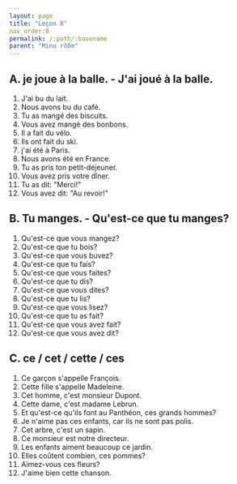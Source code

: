 ```yaml
---
layout: page
title: "Leçon 8"
nav_order:8
permalink: /:path/:basename
parent: "Minu rõõm"
---
```


## A. je joue à la balle. - J'ai joué à la balle.  
1. J'ai bu du lait.  
2. Nous avons bu du café.  
3. Tu as mangé des biscuits.  
4. Vous avez mangé des bonbons.  
5. Il a fait du vélo.  
6. Ils ont fait du ski.  
7. j'ai été à Paris.  
8. Nous avons été en France.  
9. Tu as pris ton petit-déjeuner.  
10. Vous avez pris votre dîner.  
11. Tu as dit: "Merci!"  
12. Vous avez dit: "Au revoir!"  

## B. Tu manges. - Qu'est-ce que tu manges?  
1. Qu'est-ce que vous mangez?  
2. Qu'est-ce que tu bois?  
3. Qu'est-ce que vous buvez?  
4. Qu'est-ce que tu fais?  
5. Qu'est-ce que vous faites?  
6. Qu'est-ce que tu dis?  
7. Qu'est-ce que vous dites?  
8. Qu'est-ce que tu lis?  
9. Qu'est-ce que vous lisez?  
10. Qu'est-ce que tu as fait?  
11. Qu'est-ce que vous avez fait?  
12. Qu'est-ce que vous avez dit?  

## C. ce / cet / cette / ces  
1. Ce garçon s'appelle François.  
2. Cette fille s'appelle Madeleine.  
3. Cet homme, c'est monsieur Dupont.  
4. Cette dame, c'est madame Lebrun.  
5. Et qu'est-ce qu'ils font au Panthéon, ces grands hommes?  
6. Je n'aime pas ces enfants, car ils ne sont pas polis.  
7. Cet arbre, c'est un sapin.  
8. Ce monsieur est notre directeur.  
9. Les enfants aiment beaucoup ce jardin.  
10. Elles coûtent combien, ces pommes?   
11. Aimez-vous ces fleurs?  
12. J'aime bien cette chanson.  
